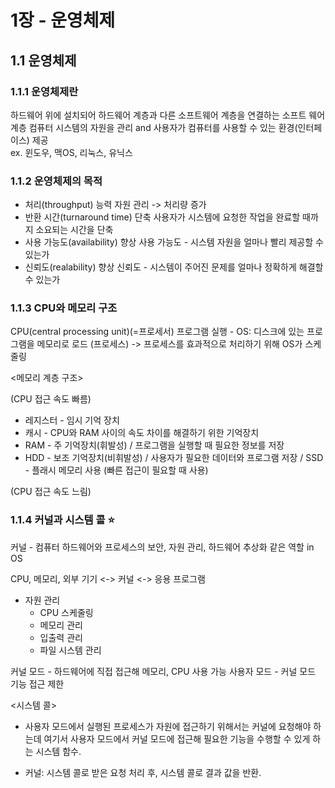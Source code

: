 # 1장 - 운영체제

## 1.1 운영체제

### 1.1.1 운영체제란

하드웨어 위에 설치되어 하드웨어 계층과 다른 소프트웨어 계층을 연결하는 소프트 웨어 계층
컴퓨터 시스템의 자원을 관리 and 사용자가 컴퓨터를 사용할 수 있는 환경(인터페이스) 제공  
ex. 윈도우, 맥OS, 리눅스, 유닉스

### 1.1.2 운영체제의 목적

* 처리(throughput) 능력
  자원 관리 -> 처리량 증가
* 반환 시간(turnaround time) 단축
  사용자가 시스템에 요청한 작업을 완료할 때까지 소요되는 시간을 단축
* 사용 가능도(availability) 향상
  사용 가능도 - 시스템 자원을 얼마나 빨리 제공할 수 있는가
* 신뢰도(realability) 향상
  신뢰도 - 시스템이 주어진 문제를 얼마나 정확하게 해결할 수 있는가

### 1.1.3 CPU와 메모리 구조

CPU(central processing unit)(=프로세서)
프로그램 실행 - OS: 디스크에 있는 프로그램을 메모리로 로드 (프로세스)
-> 프로세스를 효과적으로 처리하기 위해 OS가 스케줄링

<메모리 계층 구조>

(CPU 접근 속도 빠름)

* 레지스터 - 임시 기억 장치
* 캐시 - CPU와 RAM 사이의 속도 차이를 해결하기 위한 기억장치
* RAM - 주 기억장치(휘발성) / 프로그램을 실행할 때 필요한 정보를 저장
* HDD - 보조 기억장치(비휘발성) / 사용자가 필요한 데이터와 프로그램 저장 / SSD - 플래시 메모리 사용 (빠른 접근이 필요할 때 사용)

(CPU 접근 속도 느림)

### 1.1.4 커널과 시스템 콜 ⭐

커널 - 컴퓨터 하드웨어와 프로세스의 보안, 자원 관리, 하드웨어 추상화 같은 역할 in OS

CPU, 메모리, 외부 기기 <-> 커널 <-> 응용 프로그램

* 자원 관리
  * CPU 스케줄링
  * 메모리 관리
  * 입출력 관리
  * 파일 시스템 관리

커널 모드 - 하드웨어에 직접 접근해 메모리, CPU 사용 가능
사용자 모드 - 커널 모드 기능 접근 제한

<시스템 콜>

* 사용자 모드에서 실행된 프로세스가 자원에 접근하기 위해서는 커널에 요청해야 하는데 여기서 사용자 모드에서 커널 모드에 접근해 필요한 기능을 수행할 수 있게 하는 시스템 함수.

* 커널: 시스템 콜로 받은 요청 처리 후, 시스템 콜로 결과 값을 반환.
